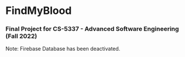 # FindMyBlood

### Final Project for CS-5337 - Advanced Software Engineering (Fall 2022)

Note: Firebase Database has been deactivated.
